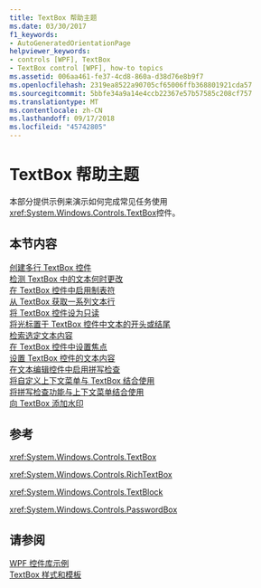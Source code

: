```yaml
---
title: TextBox 帮助主题
ms.date: 03/30/2017
f1_keywords:
- AutoGeneratedOrientationPage
helpviewer_keywords:
- controls [WPF], TextBox
- TextBox control [WPF], how-to topics
ms.assetid: 006aa461-fe37-4cd8-860a-d38d76e8b9f7
ms.openlocfilehash: 2319ea8522a90705cf65006ffb368801921cda57
ms.sourcegitcommit: 5bbfe34a9a14e4ccb22367e57b57585c208cf757
ms.translationtype: MT
ms.contentlocale: zh-CN
ms.lasthandoff: 09/17/2018
ms.locfileid: "45742805"
---
```

# <a name="textbox-how-to-topics"></a>TextBox 帮助主题
本部分提供示例来演示如何完成常见任务使用<xref:System.Windows.Controls.TextBox>控件。  
  
## <a name="in-this-section"></a>本节内容  
 [创建多行 TextBox 控件](../../../../docs/framework/wpf/controls/how-to-create-a-multiline-textbox-control.md)  
 [检测 TextBox 中的文本何时更改](../../../../docs/framework/wpf/controls/how-to-detect-when-text-in-a-textbox-has-changed.md)  
 [在 TextBox 控件中启用制表符](../../../../docs/framework/wpf/controls/how-to-enable-tab-characters-in-a-textbox-control.md)  
 [从 TextBox 获取一系列文本行](../../../../docs/framework/wpf/controls/how-to-get-a-collection-of-lines-from-a-textbox.md)  
 [将 TextBox 控件设为只读](../../../../docs/framework/wpf/controls/how-to-make-a-textbox-control-read-only.md)  
 [将光标置于 TextBox 控件中文本的开头或结尾](../../../../docs/framework/wpf/controls/position-the-cursor-at-the-beginning-or-end-of-text.md)  
 [检索选定文本内容](../../../../docs/framework/wpf/controls/how-to-retrieve-a-text-selection.md)  
 [在 TextBox 控件中设置焦点](../../../../docs/framework/wpf/controls/how-to-set-focus-in-a-textbox-control.md)  
 [设置 TextBox 控件的文本内容](../../../../docs/framework/wpf/controls/how-to-set-the-text-content-of-a-textbox-control.md)  
 [在文本编辑控件中启用拼写检查](../../../../docs/framework/wpf/controls/how-to-enable-spell-checking-in-a-text-editing-control.md)  
 [将自定义上下文菜单与 TextBox 结合使用](../../../../docs/framework/wpf/controls/how-to-use-a-custom-context-menu-with-a-textbox.md)  
 [将拼写检查功能与上下文菜单结合使用](../../../../docs/framework/wpf/controls/how-to-use-spell-checking-with-a-context-menu.md)  
 [向 TextBox 添加水印](../../../../docs/framework/wpf/controls/how-to-add-a-watermark-to-a-textbox.md)  
  
## <a name="reference"></a>参考  
 <xref:System.Windows.Controls.TextBox>  
  
 <xref:System.Windows.Controls.RichTextBox>  
  
 <xref:System.Windows.Controls.TextBlock>  
  
 <xref:System.Windows.Controls.PasswordBox>  
  
## <a name="see-also"></a>请参阅  
 [WPF 控件库示例](https://go.microsoft.com/fwlink/?LinkID=160053)  
 [TextBox 样式和模板](../../../../docs/framework/wpf/controls/textbox-styles-and-templates.md)
